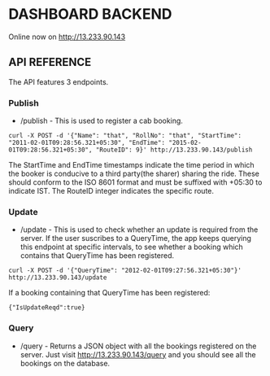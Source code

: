 # DASHBOARD BACKEND

Online now on http://13.233.90.143

## API REFERENCE

The API features 3 endpoints. 
### Publish 
- /publish - This is used to register a cab booking. 
```
curl -X POST -d '{"Name": "that", "RollNo": "that", "StartTime": "2011-02-01T09:28:56.321+05:30", "EndTime": "2015-02-01T09:28:56.321+05:30", "RouteID": 9}' http://13.233.90.143/publish
```
The StartTime and EndTime timestamps indicate the time period in which the booker is conducive to a third party(the sharer) sharing the ride. These should conform to the ISO 8601 format and must be suffixed with +05:30 to indicate IST. The RouteID integer indicates the specific route. 

### Update 
- /update - This is used to check whether an update is required from the server. If the user suscribes to a QueryTime, the app keeps querying this endpoint at specific intervals, to see whether a booking which contains that QueryTime has been registered. 
```
curl -X POST -d '{"QueryTime": "2012-02-01T09:27:56.321+05:30"}' http://13.233.90.143/update
```
If a booking containing that QueryTime has been registered: 
```
{"IsUpdateReqd":true}
```

### Query 
- /query - Returns a JSON object with all the bookings registered on the server. Just visit http://13.233.90.143/query and you should see all the bookings on the database. 